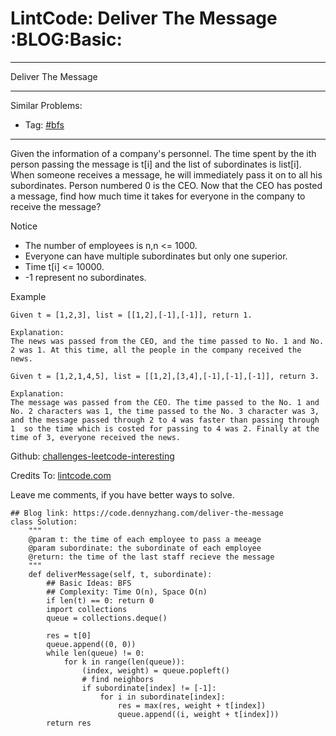 # LintCode: Deliver The Message     :BLOG:Basic:


---

Deliver The Message  

---

Similar Problems:  
-   Tag: [#bfs](https://code.dennyzhang.com/tag/bfs)

---

Given the information of a company's personnel. The time spent by the ith person passing the message is t[i] and the list of subordinates is list[i]. When someone receives a message, he will immediately pass it on to all his subordinates. Person numbered 0 is the CEO. Now that the CEO has posted a message, find how much time it takes for everyone in the company to receive the message?  

Notice  
-   The number of employees is n,n <= 1000.
-   Everyone can have multiple subordinates but only one superior.
-   Time t[i] <= 10000.
-   -1 represent no subordinates.

Example  

    Given t = [1,2,3], list = [[1,2],[-1],[-1]], return 1.
    
    Explanation:
    The news was passed from the CEO, and the time passed to No. 1 and No. 2 was 1. At this time, all the people in the company received the news.

    Given t = [1,2,1,4,5], list = [[1,2],[3,4],[-1],[-1],[-1]], return 3.
    
    Explanation:
    The message was passed from the CEO. The time passed to the No. 1 and No. 2 characters was 1, the time passed to the No. 3 character was 3, and the message passed through 2 to 4 was faster than passing through 1  so the time which is costed for passing to 4 was 2. Finally at the time of 3, everyone received the news.

Github: [challenges-leetcode-interesting](https://github.com/DennyZhang/challenges-leetcode-interesting/tree/master/deliver-the-message)  

Credits To: [lintcode.com](http://www.lintcode.com/en/problem/deliver-the-message/)  

Leave me comments, if you have better ways to solve.  

    ## Blog link: https://code.dennyzhang.com/deliver-the-message
    class Solution:
        """
        @param t: the time of each employee to pass a meeage
        @param subordinate: the subordinate of each employee
        @return: the time of the last staff recieve the message
        """
        def deliverMessage(self, t, subordinate):
            ## Basic Ideas: BFS
            ## Complexity: Time O(n), Space O(n)
            if len(t) == 0: return 0
            import collections
            queue = collections.deque()
    
            res = t[0]
            queue.append((0, 0))
            while len(queue) != 0:
                for k in range(len(queue)):
                    (index, weight) = queue.popleft()
                    # find neighbors
                    if subordinate[index] != [-1]:
                        for i in subordinate[index]:
                            res = max(res, weight + t[index])
                            queue.append((i, weight + t[index]))
            return res
